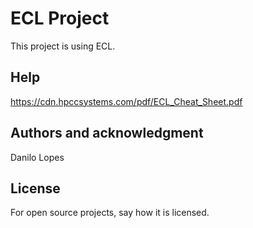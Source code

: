 # ECL Project
This project is using ECL.

## Help
https://cdn.hpccsystems.com/pdf/ECL_Cheat_Sheet.pdf

## Authors and acknowledgment
Danilo Lopes

## License
For open source projects, say how it is licensed.

